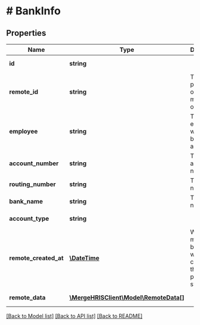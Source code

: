 # # BankInfo

## Properties

Name | Type | Description | Notes
------------ | ------------- | ------------- | -------------
**id** | **string** |  | [optional] [readonly]
**remote_id** | **string** | The third-party API ID of the matching object. | [optional]
**employee** | **string** | The employee with this bank account. | [optional]
**account_number** | **string** | The account number. | [optional]
**routing_number** | **string** | The routing number. | [optional]
**bank_name** | **string** | The bank name. | [optional]
**account_type** | **string** |  | [optional] [readonly]
**remote_created_at** | [**\DateTime**](\DateTime.md) | When the matching bank object was created in the third party system. | [optional]
**remote_data** | [**\MergeHRISClient\Model\RemoteData[]**](RemoteData.md) |  | [optional] [readonly]

[[Back to Model list]](../../README.md#models) [[Back to API list]](../../README.md#endpoints) [[Back to README]](../../README.md)
